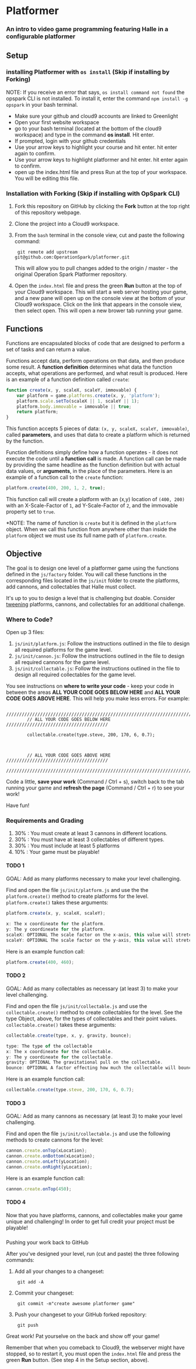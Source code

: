 # Platformer

### An intro to video game programming featuring Halle in a configurable platformer

## Setup

### installing Platformer with `os install` (Skip if installing by Forking)
NOTE: If you receive an error that says, `os install command not found` the opspark CLI is not installed. To install it, enter the command `npm install -g opspark` in your bash terminal. 

* Make sure your github and cloud9 accounts are linked to Greenlight
* Open your first website workspace
* go to your bash terminal (located at the bottom of the cloud9 workspace) and type in the command **os install**. Hit enter.
* If prompted, login with your github credentials
* Use your arrow keys to highlight your course and hit enter. hit enter again to confirm.
* Use your arrow keys to highlight platformer and hit enter. hit enter again to confirm.
* open up the index.html file and press Run at the top of your workspace. You will be editing this file.

### Installation with Forking (Skip if installing with OpSpark CLI)

1. Fork this repository on GitHub by clicking the **Fork** button at the top right of this repository webpage.
2. Clone the project into a Cloud9 workspace.
3. From the `bash` terminal in the console view, cut and paste the following command:
    
        git remote add upstream git@github.com:OperationSpark/platformer.git
    
    This will allow you to pull changes added to the origin / master - the original Operation Spark Platformer repository.
4. Open the `index.html` file and press the green **Run** button at the top of your Cloud9 workspace. This will start a web server hosting your game, and a new pane will open up on the console view at the bottom of your Cloud9 workspace. Click on the link that appears in the console view, then select open. This will open a new brower tab running your game.

## Functions

Functions are encapsulated blocks of code that are designed to perform a set of tasks and can return a value. 

Functions accept data, perform operations on that data, and then produce some result. A **function definition** determines what data the function accepts, what operations are performed, and what result is produced. Here is an example of a function definition called `create`:

```javascript
function create(x, y, scaleX, scaleY, immovable) {
    var platform = game.platforms.create(x, y, 'platform');
    platform.scale.setTo(scaleX || 1, scaleY || 1);
    platform.body.immovable = immovable || true;
    return platform;
}
```

This function accepts 5 pieces of data: `(x, y, scaleX, scaleY, immovable)`, called **parameters**, and uses that data to create a platform which is returned by the function. 

Function definitions simply define how a function operates - it does not execute the code until a **function call** is made. A function call can be made by providing the same headline as the function definition but with actual data values, or **arguments**, in the place of the parameters. Here is an example of a function call to the `create` function:

```javascript
platform.create(400, 200, 1, 2, true);
```

This function call will create a platform with an (x,y) location of `(400, 200)` with an X-Scale-Factor of `1`, ad Y-Scale-Factor of `2`, and the immovable property set to `true`. 

*NOTE: The name of function is `create` but it is defined in the `platform` object. When we call this function from anywhere other than inside the `platform` object we must use its full name path of `platform.create`.

## Objective

The goal is to design one level of a platformer game using the functions defined in the `js/factory` folder. You will call these functions in the corresponding files located in the `js/init` folder to create the platforms, add cannons, and collectables that Halle must collect.

It's up to you to design a level that is challenging but doable. Consider <a href="http://phaser.io/examples/v2/category/tweens" target="_blank">tweening</a> platforms, cannons, and collectables for an additional challenge.

### Where to Code?

Open up 3 files:

1. `js/init/platform.js`: Follow the instructions outlined in the file to design all required platforms for the game level.
2. `js/init/cannon.js`: Follow the instructions outlined in the file to design all required cannons for the game level.
3. `js/init/collectable.js`: Follow the instructions outlined in the file to design all required collectables for the game level.

You see instructions on **where to write your code** - keep your code in between the areas **ALL YOUR CODE GOES BELOW HERE** and **ALL YOUR CODE GOES ABOVE HERE**. This will help you make less errors. For example:

```
        ////////////////////////////////////////////////////////////////////////
        // ALL YOUR CODE GOES BELOW HERE ///////////////////////////////////////
        
        collectable.create(type.steve, 200, 170, 6, 0.7);
        
        
        
        // ALL YOUR CODE GOES ABOVE HERE ///////////////////////////////////////
        ////////////////////////////////////////////////////////////////////////
```

Code a little, **save your work** (Command / Ctrl + s), switch back to the tab running your game and **refresh the page** (Command / Ctrl + r) to see your work!

Have fun!

### Requirements and Grading
1. 30% : You must create at least 3 cannons in different locations. 
2. 30% : You must have at least 3 collectables of different types.
3. 30% : You must include at least 5 platforms 
4. 10% : Your game must be playable!

#### TODO 1

GOAL: Add as many platforms necessary to make your level challenging.

Find and open the file `js/init/platform.js` and use the the `platform.create()` method to create platforms for the level. `platform.create()` takes these arguments: 

```javascript      
platform.create(x, y, scaleX, scaleY);
 
x: The x coordineate for the platform.
y: The y coordineate for the platform.
scaleX: OPTIONAL The scale factor on the x-axis, this value will stretch the platform in width.
scaleY: OPTIONAL The scale factor on the y-axis, this value will stretch the platform in height.
 ```

Here is an example function call:

```javascript
platform.create(400, 460);
```
#### TODO 2

GOAL: Add as many collectables as necessary (at least 3) to make your level challenging.

Find and open the file `js/init/collectable.js` and use the `collectable.create()` method to create collectables for the level.
See the type Object, above, for the types of collectables and their point values. `collectable.create()` takes these arguments:

```javascript
collectable.create(type, x, y, gravity, bounce);

type: The type of the collectable
x: The x coordineate for the collectable.
y: The y coordineate for the collectable.
gravity: OPTIONAL The gravitational pull on the collectable.
bounce: OPTIONAL A factor effecting how much the collectable will bounce off platforms, etc.
```

Here is an example function call:

```javascript
collectable.create(type.steve, 200, 170, 6, 0.7);
```

#### TODO 3

GOAL: Add as many cannons as necessary (at least 3) to make your level challenging. 

Find and open the file `js/init/collectable.js` and use the following methods to create cannons for the level:
```javascript
cannon.create.onTop(xLocation);
cannon.create.onBottom(xLocation);
cannon.create.onLeft(yLocation);
cannon.create.onRight(yLocation); 
```

Here is an example function call:

```javascript
cannon.create.onTop(450);
```

#### TODO 4

Now that you have platforms, cannons, and collectables make your game unique and challenging! In order to get full credit your project must be playable!

###

Pushing your work back to GitHub

After you've designed your level, run (cut and paste) the three following commands:

1. Add all your changes to a changeset:
    
        git add -A
    
2. Commit your changeset:
    
        git commit -m"create awesome platformer game"
    
3. Push your changeset to your GitHub forked repository:
    
        git push
    

Great work! Pat yourselve on the back and show off your game!

Remember that when you comeback to Cloud9, the webserver might have stopped, so to restart it, you must open the `index.html` file and press the green **Run** button. (See step 4 in the Setup section, above).
